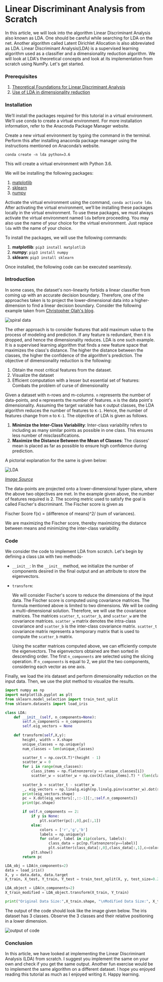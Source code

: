 # Linear Discriminant Analysis from Scratch

In this article, we will look into the algorithm Linear Discriminant Analysis also known as LDA. One should be careful while searching for LDA on the net. Another algorithm called Latent Dirichlet Allocation is also abbreviated as LDA. Linear Discriminant Analysis(LDA) is a supervised learning algorithm used as a classifier and a dimensionality reduction algorithm. We will look at LDA's theoretical concepts and look at its implementation from scratch using NumPy. Let's get started.

### Prerequisites
1. [Theoretical Foundations for Linear Discriminant Analysis](https://www.isip.piconepress.com/publications/reports/1998/isip/lda/lda_theory.pdf)
2. [Use of LDA in dimensionality reduction](https://machinelearningmastery.com/linear-discriminant-analysis-for-dimensionality-reduction-in-python/)

### Installation

We’ll install the packages required for this tutorial in a virtual environment. We’ll use conda to create a virtual environment. For more installation information, refer to the Anaconda Package Manager website.

Create a new virtual environment by typing the command in the terminal. Perform this after installing anaconda package manager using the instructions mentioned on Anaconda’s website.

`conda create -n lda python=3.6`

This will create a virtual environment with Python 3.6.

We will be installing the following packages:

1. [matplotlib](https://matplotlib.org/)
2. [sklearn](https://scikit-learn.org/)
3. [numpy](https://numpy.org/)

Activate the virtual environment using the command, `conda activate lda`. After activating the virtual environment, we’ll be installing these packages locally in the virtual environment. To use these packages, we must always activate the virtual environment named `lda` before proceeding. You may also use the name of your choice for the virtual environment. Just replace `lda` with the name of your choice.

To install the packages, we will use the following commands:

1. **matplotlib**: `pip3 install matplotlib`
2. **numpy**: `pip3 install numpy`
3. **sklearn**: `pip3 install sklearn`

Once installed, the following code can be executed seamlessly. 

### Introduction
In some cases, the dataset's non-linearity forbids a linear classifier from coming up with an accurate decision boundary. Therefore, one of the approaches taken is to project the lower-dimensional data into a higher-dimension to find a linear decision boundary. Consider the following example taken from [Christopher Olah's blog](https://colah.github.io/posts/2014-03-NN-Manifolds-Topology/).

![spiral data](spiral_data.gif)

The other approach is to consider features that add maximum value to the process of modeling and prediction. If any feature is redundant, then it is dropped, and hence the dimensionality reduces. LDA is one such example. It is a supervised learning algorithm that finds a new feature space that maximizes the class's distance. The higher the distance between the classes, the higher the confidence of the algorithm's prediction. The objective of dimensionality reduction is the following:

1. Obtain the most critical features from the dataset. 
2. Visualize the dataset
3. Efficient computation with a lesser but essential set of features: Combats the problem of curse of dimensionality

Given a dataset with n-rows and m-columns. `n` represents the number of data-points, and `m` represents the number of features. `m` is the data point's dimensionality. Assuming the target variable has `K` output classes, the LDA algorithm reduces the number of features to `K-1`. Hence, the number of features change from `m` to `K-1`.  The objective of LDA is given as follows.

1. **Minimize the Inter-Class Variability**: Inter-class variability refers to including as many similar points as possible in one class. This ensures less number of misclassifications. 
2. **Maximize the Distance Between the Mean of Classes**: The classes' mean is placed as far as possible to ensure high confidence during prediction.

A pictorial explanation for the same is given below:

![LDA](lda.png)

[*Image Source*](https://www.bogotobogo.com/python/scikit-learn/scikit_machine_learning_Data_Compresssion_via_Dimensionality_Reduction_2_Linear_Discriminant_Analysis.php)

The data-points are projected onto a lower-dimensional hyper-plane, where the above two objectives are met. In the example given above, the number of features required is 2. The scoring metric used to satisfy the goal is called Fischer's discriminant. The Fischer score is given as 

Fischer Score f(x) = (difference of means)^2/ (sum of variances). 

We are maximizing the Fischer score, thereby maximizing the distance between means and minimizing the inter-class variability. 

### Code 

We consider the code to implement LDA from scratch. Let's begin by defining a class `LDA` with two methods-
* `__init__`: 
    In the `__init__` method, we initialize the number of components desired in the final output and an attribute to store the eigenvectors.
* `transform`: 

    We will consider Fischer's score to reduce the dimensions of the input data. The Fischer score is computed using covariance matrices. The formula mentioned above is limited to two dimensions. We will be coding a multi-dimensional solution. Therefore, we will use the covariance matrices. The matrices `scatter_t`, `scatter_b`, and `scatter_w` are the covariance matrices. `scatter_w` matrix denotes the intra-class covariance and `scatter_b` is the inter-class covariance matrix. `scatter_t` covariance matrix represents a temporary matrix that is used to compute the `scatter_b` matrix. 

    Using the scatter matrices computed above, we can efficiently compute the eigenvectors. The eigenvectors obtained are then sorted in descending order. The first `n_components` are selected using the slicing operation. If `n_components` is equal to 2, we plot the two components, considering each vector as one axis.

Finally, we load the iris dataset and perform dimensionality reduction on the input data. Then, we use the plot method to visualize the results. 

```py
import numpy as np
import matplotlib.pyplot as plt
from sklearn.model_selection import train_test_split
from sklearn.datasets import load_iris

class LDA:
    def __init__(self, n_components=None):
        self.n_components = n_components
        self.eig_vectors = None
    
    def transform(self,X,y):
        height, width = X.shape
        unique_classes = np.unique(y)
        num_classes = len(unique_classes)

        scatter_t = np.cov(X.T)*(height - 1)
        scatter_w = 0
        for i in range(num_classes):
            class_items = np.flatnonzero(y == unique_classes[i])
            scatter_w = scatter_w + np.cov(X[class_items].T) * (len(class_items)-1)
        
        scatter_b = scatter_t - scatter_w
        _, eig_vectors = np.linalg.eigh(np.linalg.pinv(scatter_w).dot(scatter_b))
        print(eig_vectors.shape)
        pc = X.dot(eig_vectors[:,::-1][:,:self.n_components])
        print(pc.shape)

        if self.n_components == 2:
            if y is None:
                plt.scatter(pc[:,0],pc[:,1])
            else:
                colors = ['r','g','b']
                labels = np.unique(y)
                for color, label in zip(colors, labels):
                    class_data = pc[np.flatnonzero(y==label)]
                    plt.scatter(class_data[:,0],class_data[:,1],c=color)
            plt.show()
        return pc

LDA_obj = LDA(n_components=2)
data = load_iris()
X, y = data.data, data.target
X_train, X_test, Y_train, Y_test = train_test_split(X, y, test_size=0.2)

LDA_object = LDA(n_components=2)
X_train_modified = LDA_object.transform(X_train, Y_train)

print("Original Data Size:",X_train.shape, "\nModified Data Size:", X_train_modified.shape)
```
The output of the code should look like the image given below. The iris dataset has 3 classes. Observe the 3 classes and their relative positioning in a lower dimension.

![output of code](output.jpg)

### Conclusion

In this article, we have looked at implementing the Linear Discriminant Analysis (LDA) from scratch. I suggest you implement the same on your own and check if you get the same output. Another fun exercise would be to implement the same algorithm on a different dataset. I hope you enjoyed reading this tutorial as much as I enjoyed writing it. Happy learning.
